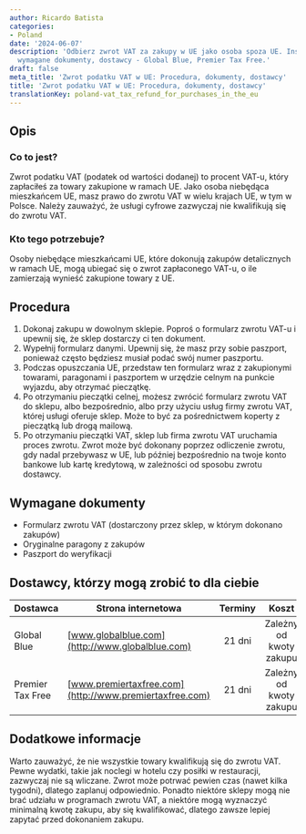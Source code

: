 ```yaml
---
author: Ricardo Batista
categories:
- Poland
date: '2024-06-07'
description: 'Odbierz zwrot VAT za zakupy w UE jako osoba spoza UE. Instrukcja: procedura,
  wymagane dokumenty, dostawcy - Global Blue, Premier Tax Free.'
draft: false
meta_title: 'Zwrot podatku VAT w UE: Procedura, dokumenty, dostawcy'
title: 'Zwrot podatku VAT w UE: Procedura, dokumenty, dostawcy'
translationKey: poland-vat_tax_refund_for_purchases_in_the_eu
---
```



## Opis
### Co to jest?
Zwrot podatku VAT (podatek od wartości dodanej) to procent VAT-u, który zapłaciłeś za towary zakupione w ramach UE. Jako osoba niebędąca mieszkańcem UE, masz prawo do zwrotu VAT w wielu krajach UE, w tym w Polsce. Należy zauważyć, że usługi cyfrowe zazwyczaj nie kwalifikują się do zwrotu VAT.

### Kto tego potrzebuje?
Osoby niebędące mieszkańcami UE, które dokonują zakupów detalicznych w ramach UE, mogą ubiegać się o zwrot zapłaconego VAT-u, o ile zamierzają wynieść zakupione towary z UE.

## Procedura
1. Dokonaj zakupu w dowolnym sklepie. Poproś o formularz zwrotu VAT-u i upewnij się, że sklep dostarczy ci ten dokument.
2. Wypełnij formularz danymi. Upewnij się, że masz przy sobie paszport, ponieważ często będziesz musiał podać swój numer paszportu.
3. Podczas opuszczania UE, przedstaw ten formularz wraz z zakupionymi towarami, paragonami i paszportem w urzędzie celnym na punkcie wyjazdu, aby otrzymać pieczątkę.
4. Po otrzymaniu pieczątki celnej, możesz zwrócić formularz zwrotu VAT do sklepu, albo bezpośrednio, albo przy użyciu usług firmy zwrotu VAT, której usługi oferuje sklep. Może to być za pośrednictwem koperty z pieczątką lub drogą mailową.
5. Po otrzymaniu pieczątki VAT, sklep lub firma zwrotu VAT uruchamia proces zwrotu. Zwrot może być dokonany poprzez odliczenie zwrotu, gdy nadal przebywasz w UE, lub później bezpośrednio na twoje konto bankowe lub kartę kredytową, w zależności od sposobu zwrotu dostawcy.

## Wymagane dokumenty
- Formularz zwrotu VAT (dostarczony przez sklep, w którym dokonano zakupów)
- Oryginalne paragony z zakupów
- Paszport do weryfikacji

## Dostawcy, którzy mogą zrobić to dla ciebie

| Dostawca        |     Strona internetowa     |     Terminy    |       Koszt      |
| --------------- | --------------- |  :-------------: | :-------------: |
| Global Blue     |  [www.globalblue.com](http://www.globalblue.com)       |      21 dni      |        Zależny od kwoty zakupu      |
| Premier Tax Free | [www.premiertaxfree.com](http://www.premiertaxfree.com) | 21 dni | Zależny od kwoty zakupu |

## Dodatkowe informacje
Warto zauważyć, że nie wszystkie towary kwalifikują się do zwrotu VAT. Pewne wydatki, takie jak noclegi w hotelu czy posiłki w restauracji, zazwyczaj nie są wliczane. Zwrot może potrwać pewien czas (nawet kilka tygodni), dlatego zaplanuj odpowiednio. Ponadto niektóre sklepy mogą nie brać udziału w programach zwrotu VAT, a niektóre mogą wyznaczyć minimalną kwotę zakupu, aby się kwalifikować, dlatego zawsze lepiej zapytać przed dokonaniem zakupu.